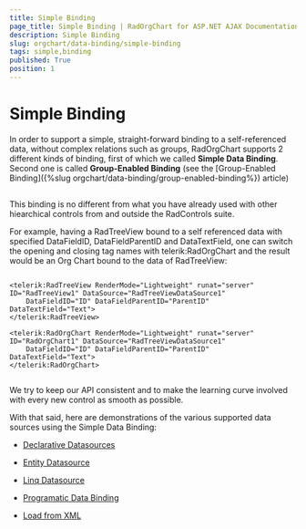 ```yaml
---
title: Simple Binding
page_title: Simple Binding | RadOrgChart for ASP.NET AJAX Documentation
description: Simple Binding
slug: orgchart/data-binding/simple-binding
tags: simple,binding
published: True
position: 1
---
```


# Simple Binding



In order to support a simple, straight-forward binding to a self-referenced data, without complex relations such as groups, RadOrgChart supports 2 different kinds of binding, first of which we called **Simple Data Binding**. Second one is called **Group-Enabled Binding** (see the [Group-Enabled Binding]({%slug orgchart/data-binding/group-enabled-binding%}) article)

## 

This binding is no different from what you have already used with other hiearchical controls from and outside	the RadControls suite.

For example, having a RadTreeView bound to a self referenced data with specified DataFieldID, DataFieldParentID and DataTextField, one can switch the opening and closing tag names with telerik:RadOrgChart	and the result would be an Org Chart bound to the data of RadTreeView:

````ASPNET

<telerik:RadTreeView RenderMode="Lightweight" runat="server" ID="RadTreeView1" DataSource="RadTreeViewDataSource1"
	DataFieldID="ID" DataFieldParentID="ParentID" DataTextField="Text">
</telerik:RadTreeView>

<telerik:RadOrgChart RenderMode="Lightweight" runat="server" ID="RadOrgChart1" DataSource="RadTreeViewDataSource1"
	DataFieldID="ID" DataFieldParentID="ParentID" DataTextField="Text">
</telerik:RadOrgChart>
	
````



We try to keep our API consistent and to make the learning curve involved with every new control as smooth as possible.

With that said, here are demonstrations of the various supported data sources using the Simple Data Binding:

* [Declarative Datasources](https://demos.telerik.com/aspnet-ajax/orgchart/examples/populatingwithdata/declarativedatasources/defaultcs.aspx)

* [Entity Datasource](https://demos.telerik.com/aspnet-ajax/orgchart/examples/populatingwithdata/entitydatasource/defaultcs.aspx)

* [Linq Datasource](https://demos.telerik.com/aspnet-ajax/orgchart/examples/populatingwithdata/linqdatasource/defaultcs.aspx)

* [Programatic Data Binding](https://demos.telerik.com/aspnet-ajax/orgchart/examples/populatingwithdata/programaticdatabinding/defaultcs.aspx)

* [Load from XML](https://demos.telerik.com/aspnet-ajax/orgchart/examples/populatingwithdata/xmlfile/defaultcs.aspx)

